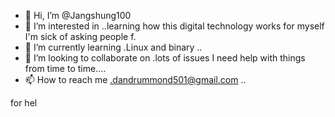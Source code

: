 - 👋 Hi, I’m @Jangshung100
- 👀 I’m interested in ..learning how this digital technology works for myself I'm sick of asking people f.
- 🌱 I’m currently learning .Linux and binary ..
- 💞️ I’m looking to collaborate on .lots of issues I need help with things from time to time.... 
- 📫 How to reach me .dandrummond501@gmail.com ..

<!---
Jangshung100/Jangshung100 is a ✨ special ✨ repository because its `README.md` (this file) appears on your GitHub profile.
You can click the Preview link to take a look at your changes.
--->
for hel
